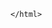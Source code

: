 <!DOCTYPE html>
<html lang="en">
<head>
<meta charset="utf-8">
<meta name="viewport" content="width=device-width,initial-scale=1">
<meta name="description" content="descprition"/>
<link rel="stylesheet" href="styles.css">
<title>About Me</title>


</head>
<body>

</body>







    </html>
